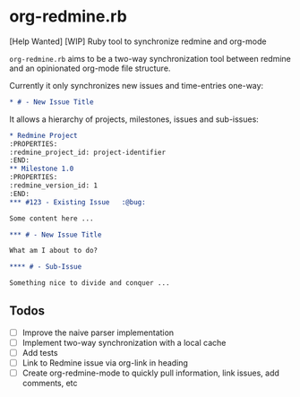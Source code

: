 # org-redmine.rb

[Help Wanted] [WIP] Ruby tool to synchronize redmine and org-mode

`org-redmine.rb` aims to be a two-way synchronization tool between redmine and an opinionated org-mode file structure.

Currently it only synchronizes new issues and time-entries one-way:

```org
* # - New Issue Title
```

It allows a hierarchy of projects, milestones, issues and sub-issues:

```org
* Redmine Project
:PROPERTIES:
:redmine_project_id: project-identifier
:END:
** Milestone 1.0
:PROPERTIES:
:redmine_version_id: 1
:END:
*** #123 - Existing Issue   :@bug:

Some content here ...

*** # - New Issue Title

What am I about to do?

**** # - Sub-Issue

Something nice to divide and conquer ...
```

## Todos

- [ ] Improve the naive parser implementation
- [ ] Implement two-way synchronization with a local cache
- [ ] Add tests
- [ ] Link to Redmine issue via org-link in heading
- [ ] Create org-redmine-mode to quickly pull information, link issues, add comments, etc 
